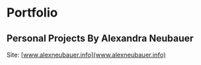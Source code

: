 # Portfolio
## Personal Projects By Alexandra Neubauer

Site: [www.alexneubauer.info](www.alexneubauer.info)
